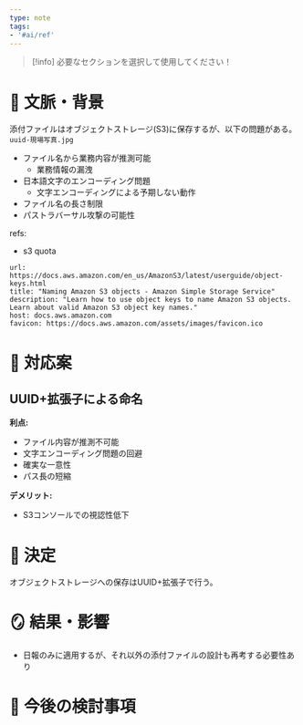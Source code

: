 ```yaml
---
type: note
tags:
- '#ai/ref'
---
```

> [!info] 必要なセクションを選択して使用してください！

# 📜 文脈・背景

添付ファイルはオブジェクトストレージ(S3)に保存するが、以下の問題がある。
`uuid-現場写真.jpg `
- ファイル名から業務内容が推測可能
	- 業務情報の漏洩
- 日本語文字のエンコーディング問題
	- 文字エンコーディングによる予期しない動作
- ファイル名の長さ制限
- パストラバーサル攻撃の可能性

refs:
- s3 quota
```cardlink
url: https://docs.aws.amazon.com/en_us/AmazonS3/latest/userguide/object-keys.html
title: "Naming Amazon S3 objects - Amazon Simple Storage Service"
description: "Learn how to use object keys to name Amazon S3 objects. Learn about valid Amazon S3 object key names."
host: docs.aws.amazon.com
favicon: https://docs.aws.amazon.com/assets/images/favicon.ico
```


# 🎨 対応案

## UUID+拡張子による命名

**利点:**
- ファイル内容が推測不可能
- 文字エンコーディング問題の回避
- 確実な一意性
- パス長の短縮

**デメリット:**
- S3コンソールでの視認性低下

# 🚀 決定

オブジェクトストレージへの保存はUUID+拡張子で行う。
# 🪞 結果・影響

- 日報のみに適用するが、それ以外の添付ファイルの設計も再考する必要性あり
# 🍜 今後の検討事項



